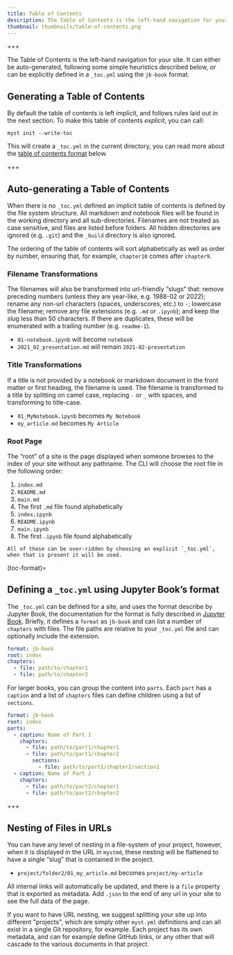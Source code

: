 ```yaml
---
title: Table of Contents
description: The Table of Contents is the left-hand navigation for your site, it can be auto-generated or can be explicitly defined in a _toc.yml.
thumbnail: thumbnails/table-of-contents.png
---
```


+++

The Table of Contents is the left-hand navigation for your site. It can either be auto-generated, following some simple heuristics described below, or can be explicitly defined in a `_toc.yml` using the `jb-book` format.

## Generating a Table of Contents

By default the table of contents is left implicit, and follows rules laid out in the next section. To make this table of contents _explicit_, you can call:

```shell
myst init --write-toc
```

This will create a `_toc.yml` in the current directory, you can read more about the [table of contents format](#toc-format) below.

+++

## Auto-generating a Table of Contents

When there is no `_toc.yml` defined an implicit table of contents is defined by the file system structure. All markdown and notebook files will be found in the working directory and all sub-directories. Filenames are not treated as case sensitive, and files are listed before folders. All hidden directories are ignored (e.g. `.git`) and the `_build` directory is also ignored.

The ordering of the table of contents will sort alphabetically as well as order by number, ensuring that, for example, `chapter10` comes after `chapter9`.

### Filename Transformations

The filenames will also be transformed into url-friendly “slugs” that: remove preceding numbers (unless they are year-like, e.g. 1988-02 or 2022); rename any non-url characters (spaces, underscores, etc.) to `-`; lowercase the filename; remove any file extensions (e.g. `.md` or `.ipynb`); and keep the slug less than 50 characters. If there are duplicates, these will be enumerated with a trailing number (e.g. `readme-1`).

- `01-notebook.ipynb` will become `notebook`
- `2021_02_presentation.md` will remain `2021-02-presentation`

### Title Transformations

If a title is not provided by a notebook or markdown document in the front matter or first heading, the filename is used. The filename is transformed to a title by splitting on camel case, replacing `-` or `_` with spaces, and transforming to title-case.

- `01_MyNotebook.ipynb` becomes `My Notebook`
- `my_article.md` becomes `My Article`

### Root Page

The “root” of a site is the page displayed when someone browses to the index of your site without any pathname. The CLI will choose the root file in the following order:

1. `index.md`
2. `README.md`
3. `main.md`
4. The first `.md` file found alphabetically
5. `index.ipynb`
6. `README.ipynb`
7. `main.ipynb`
8. The first `.ipynb` file found alphabetically

```{note}
All of these can be over-ridden by choosing an explicit `_toc.yml`, when that is present it will be used.
```

(toc-format)=

## Defining a `_toc.yml` using Jupyter Book’s format

The `_toc.yml` can be defined for a site, and uses the format describe by Jupyter Book, the documentation for the format is fully described in [Jupyter Book](https://jupyterbook.org/en/stable/structure/toc.html). Briefly, it defines a `format` as `jb-book` and can list a number of `chapters` with files. The file paths are relative to your `_toc.yml` file and can optionally include the extension.

```yaml
format: jb-book
root: index
chapters:
  - file: path/to/chapter1
  - file: path/to/chapter2
```

For larger books, you can group the content into `parts`. Each `part` has a `caption` and a list of `chapters` files can define children using a list of `sections`.

```yaml
format: jb-book
root: index
parts:
  - caption: Name of Part 1
    chapters:
      - file: path/to/part1/chapter1
      - file: path/to/part1/chapter2
        sections:
          - file: path/to/part1/chapter2/section1
  - caption: Name of Part 2
    chapters:
      - file: path/to/part2/chapter1
      - file: path/to/part2/chapter2
```

+++

## Nesting of Files in URLs

You can have any level of nesting in a file-system of your project, however, when it is displayed in the URL in `mystmd`, these nesting will be flattened to have a single “slug” that is contained in the project.

- `project/folder2/01_my_article.md` becomes `project/my-article`

All internal links will automatically be updated, and there is a `file` property that is exported as metadata. Add `.json` to the end of any url in your site to see the full data of the page.

If you want to have URL nesting, we suggest splitting your site up into different "projects", which are simply other `myst.yml` definitions and can all exist in a single Git repository, for example. Each project has its own metadata, and can for example define GitHub links, or any other [](./frontmatter.md) that will cascade to the various documents in that project.
